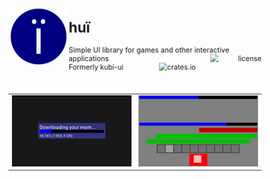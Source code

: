 <p></p><p></p>
<img src="./.assets/hui.svg" width="120" align="left">
<h1>huї</h1>
<div>
  Simple UI library for games and other interactive applications
  <a href="./LICENSE.txt" align="right" float="right">
    <img alt="license" src="https://img.shields.io/github/license/griffi-gh/hui" align="right" width="102" height="20">
  </a><br><a href="https://crates.io/crates/hui" float="right">
    <img alt="crates.io" src="https://img.shields.io/crates/v/hui.svg" align="right" width="102" height="20">
  </a>
</div>
<span>
    Formerly kubi-ui
</span>
<p></p>
<br clear="all">

<table align="center">
  <td>
    <img src="./.assets/demo0.gif" width="300">
  </td>
  <td>
    <img src="./.assets/demo1.gif" width="300">
  </td>
</table>
